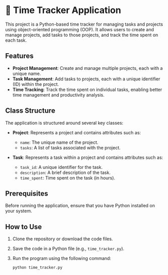 
# :paw_prints: Time Tracker Application

This project is a Python-based time tracker for managing tasks and projects using object-oriented programming (OOP). It allows users to create and manage projects, add tasks to those projects, and track the time spent on each task.

## Features
- **Project Management**: Create and manage multiple projects, each with a unique name.
- **Task Management**: Add tasks to projects, each with a unique identifier (ID) within the project.
- **Time Tracking**: Track the time spent on individual tasks, enabling better time management and productivity analysis.

## Class Structure
The application is structured around several key classes:

- **Project**: Represents a project and contains attributes such as:
  - `name`: The unique name of the project.
  - `tasks`: A list of tasks associated with the project.

- **Task**: Represents a task within a project and contains attributes such as:
  - `task_id`: A unique identifier for the task.
  - `description`: A brief description of the task.
  - `time_spent`: Time spent on the task (in hours).

## Prerequisites
Before running the application, ensure that you have Python installed on your system.

## How to Use
1. Clone the repository or download the code files.
2. Save the code in a Python file (e.g., `time_tracker.py`).
3. Run the program using the following command:

   ```bash
   python time_tracker.py
